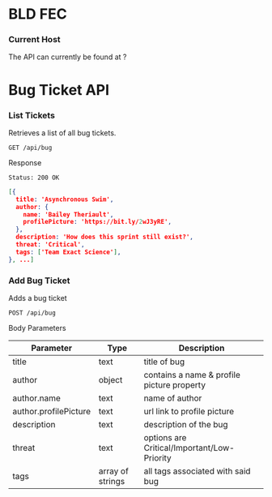 # BLD FEC

### Current Host
The API can currently be found at ?

# Bug Ticket API
### List Tickets

Retrieves a list of all bug tickets.

`GET /api/bug`

Response

`Status: 200 OK `

```json
[{
  title: 'Asynchronous Swim',
  author: {
    name: 'Bailey Theriault',
    profilePicture: 'https://bit.ly/2wJ3yRE',
  },
  description: 'How does this sprint still exist?',
  threat: 'Critical',
  tags: ['Team Exact Science'],
}, ...]
```

### Add Bug Ticket

Adds a bug ticket

`POST /api/bug`

Body Parameters

| Parameter             	| Type             	| Description                                 	|
|-----------------------	|------------------	|---------------------------------------------	|
| title                 	| text             	| title of bug                                	|
| author                	| object           	| contains a name & profile picture property  	|
| author.name           	| text             	| name of author                              	|
| author.profilePicture 	| text             	| url link to profile picture                 	|
| description           	| text             	| description of the bug                      	|
| threat                	| text             	| options are Critical/Important/Low-Priority 	|
| tags                  	| array of strings 	| all tags associated with said bug           	|
